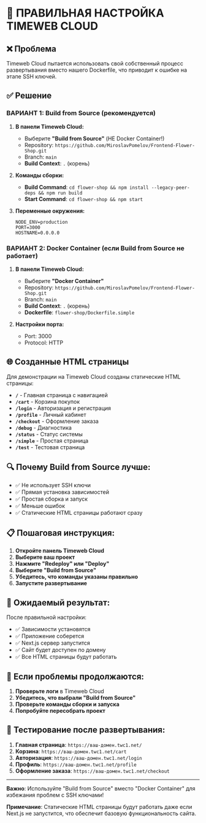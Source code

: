 # 🔧 ПРАВИЛЬНАЯ НАСТРОЙКА TIMEWEB CLOUD

## ❌ Проблема
Timeweb Cloud пытается использовать свой собственный процесс развертывания вместо нашего Dockerfile, что приводит к ошибке на этапе SSH ключей.

## ✅ Решение

### ВАРИАНТ 1: Build from Source (рекомендуется)

1. **В панели Timeweb Cloud:**
   - Выберите **"Build from Source"** (НЕ Docker Container!)
   - Repository: `https://github.com/MiroslavPomelov/Frontend-Flower-Shop.git`
   - Branch: `main`
   - **Build Context**: `.` (корень)

2. **Команды сборки:**
   - **Build Command**: `cd flower-shop && npm install --legacy-peer-deps && npm run build`
   - **Start Command**: `cd flower-shop && npm start`

3. **Переменные окружения:**
   ```
   NODE_ENV=production
   PORT=3000
   HOSTNAME=0.0.0.0
   ```

### ВАРИАНТ 2: Docker Container (если Build from Source не работает)

1. **В панели Timeweb Cloud:**
   - Выберите **"Docker Container"**
   - Repository: `https://github.com/MiroslavPomelov/Frontend-Flower-Shop.git`
   - Branch: `main`
   - **Build Context**: `.` (корень)
   - **Dockerfile**: `flower-shop/Dockerfile.simple`

2. **Настройки порта:**
   - Port: 3000
   - Protocol: HTTP

## 🌐 Созданные HTML страницы

Для демонстрации на Timeweb Cloud созданы статические HTML страницы:

- **`/`** - Главная страница с навигацией
- **`/cart`** - Корзина покупок
- **`/login`** - Авторизация и регистрация
- **`/profile`** - Личный кабинет
- **`/checkout`** - Оформление заказа
- **`/debug`** - Диагностика
- **`/status`** - Статус системы
- **`/simple`** - Простая страница
- **`/test`** - Тестовая страница

## 🔍 Почему Build from Source лучше:

- ✅ Не использует SSH ключи
- ✅ Прямая установка зависимостей
- ✅ Простая сборка и запуск
- ✅ Меньше ошибок
- ✅ Статические HTML страницы работают сразу

## 📋 Пошаговая инструкция:

1. **Откройте панель Timeweb Cloud**
2. **Выберите ваш проект**
3. **Нажмите "Redeploy" или "Deploy"**
4. **Выберите "Build from Source"**
5. **Убедитесь, что команды указаны правильно**
6. **Запустите развертывание**

## 🎯 Ожидаемый результат:

После правильной настройки:
- ✅ Зависимости установятся
- ✅ Приложение соберется
- ✅ Next.js сервер запустится
- ✅ Сайт будет доступен по домену
- ✅ Все HTML страницы будут работать

## 🔧 Если проблемы продолжаются:

1. **Проверьте логи** в Timeweb Cloud
2. **Убедитесь, что выбрали "Build from Source"**
3. **Проверьте команды сборки и запуска**
4. **Попробуйте пересобрать проект**

## 📱 Тестирование после развертывания:

1. **Главная страница**: `https://ваш-домен.twc1.net/`
2. **Корзина**: `https://ваш-домен.twc1.net/cart`
3. **Авторизация**: `https://ваш-домен.twc1.net/login`
4. **Профиль**: `https://ваш-домен.twc1.net/profile`
5. **Оформление заказа**: `https://ваш-домен.twc1.net/checkout`

---

**Важно**: Используйте "Build from Source" вместо "Docker Container" для избежания проблем с SSH ключами!

**Примечание**: Статические HTML страницы будут работать даже если Next.js не запустится, что обеспечит базовую функциональность сайта.
